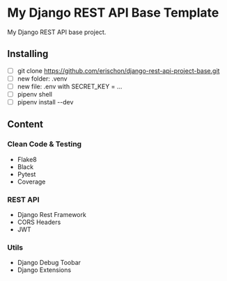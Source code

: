 # My Django REST API Base Template

My Django REST API base project.

## Installing
- [ ] git clone https://github.com/erischon/django-rest-api-project-base.git
- [ ] new folder: .venv
- [ ] new file: .env with SECRET_KEY = ...
- [ ] pipenv shell
- [ ] pipenv install --dev

## Content
### Clean Code & Testing
- Flake8
- Black
- Pytest
- Coverage
### REST API
- Django Rest Framework
- CORS Headers
- JWT
### Utils
- Django Debug Toobar
- Django Extensions

